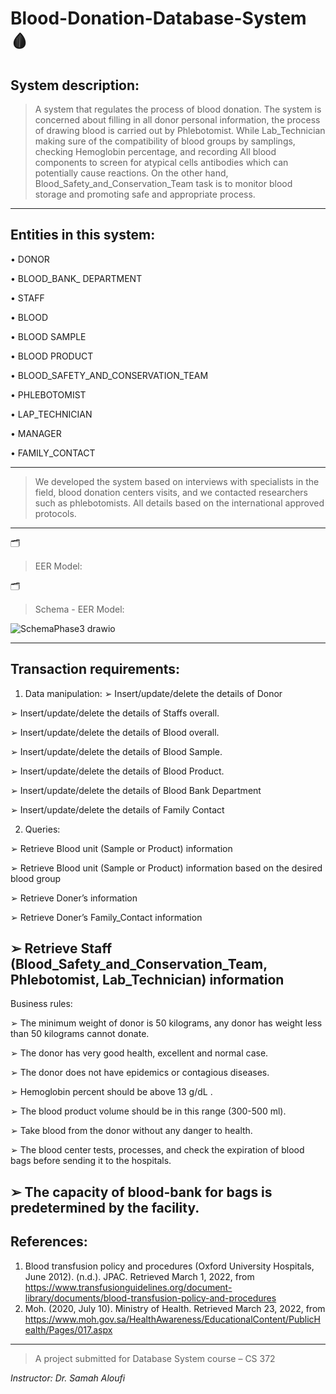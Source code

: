 # Blood-Donation-Database-System :drop_of_blood:

## System description:

> A system that regulates the process of blood donation. The system is concerned about filling in
all donor personal information, the process of drawing blood is carried out by Phlebotomist.
While Lab_Technician making sure of the compatibility of blood groups by samplings, checking
Hemoglobin percentage, and recording All blood components to screen for atypical cells
antibodies which can potentially cause reactions. On the other hand,
Blood_Safety_and_Conservation_Team task is to monitor blood storage and promoting safe and
appropriate process.

--------------------------------------------------------------------------------------------------

## Entities in this system:

• DONOR

• BLOOD_BANK_ DEPARTMENT

• STAFF

• BLOOD

• BLOOD SAMPLE

• BLOOD PRODUCT

• BLOOD_SAFETY_AND_CONSERVATION_TEAM

• PHLEBOTOMIST

• LAP_TECHNICIAN

• MANAGER

• FAMILY_CONTACT

--------------------------------------------------------------------------------------------------
> We developed the system based on interviews with specialists in the field, blood
donation centers visits, and we contacted researchers such as phlebotomists. All
details based on the international approved protocols.
--------------------------------------------------------------------------------------------------
:card_index_dividers:
>  EER Model:

:card_index_dividers:
>  Schema - EER Model:

![SchemaPhase3 drawio](https://user-images.githubusercontent.com/70041510/180874067-5978e1b9-22d8-4652-a6cf-952b63f9c577.png)


--------------------------------------------------------------------------------------------------
## Transaction requirements:

1. Data manipulation:
➢ Insert/update/delete the details of Donor

➢ Insert/update/delete the details of Staffs overall.

➢ Insert/update/delete the details of Blood overall.

➢ Insert/update/delete the details of Blood Sample.

➢ Insert/update/delete the details of Blood Product.

➢ Insert/update/delete the details of Blood Bank Department

➢ Insert/update/delete the details of Family Contact

2. Queries:

➢ Retrieve Blood unit (Sample or Product) information

➢ Retrieve Blood unit (Sample or Product) information based on the desired blood group

➢ Retrieve Doner’s information

➢ Retrieve Doner’s Family_Contact information

➢ Retrieve Staff (Blood_Safety_and_Conservation_Team, Phlebotomist, Lab_Technician) information
-------------------------------------------------------------------------------------------------------

Business rules:

➢ The minimum weight of donor is 50 kilograms, any donor has weight less than 50 kilograms cannot donate.

➢ The donor has very good health, excellent and normal case.

➢ The donor does not have epidemics or contagious diseases.

➢ Hemoglobin percent should be above 13 g/dL .

➢ The blood product volume should be in this range (300-500 ml).

➢ Take blood from the donor without any danger to health.

➢ The blood center tests, processes, and check the expiration of blood bags before sending it to the hospitals.

➢ The capacity of blood-bank for bags is predetermined by the facility.
--------------------------------------------------------------------------------------------------
## References: 
1. Blood transfusion policy and procedures (Oxford University Hospitals, June 2012). 
(n.d.). JPAC. Retrieved March 1, 2022, from
https://www.transfusionguidelines.org/document-library/documents/blood-transfusion-policy-and-procedures
2. Moh. (2020, July 10). Ministry of Health. Retrieved March 23, 2022, from 
https://www.moh.gov.sa/HealthAwareness/EducationalContent/PublicHealth/Pages/017.aspx


--------------------------------------------------------------------------------------------------
>  A project submitted for Database System course – CS 372
>  

_Instructor: Dr. Samah Aloufi_



